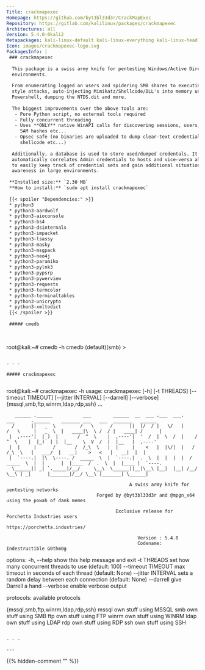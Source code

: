 ```yaml
---
Title: crackmapexec
Homepage: https://github.com/byt3bl33d3r/CrackMapExec
Repository: https://gitlab.com/kalilinux/packages/crackmapexec
Architectures: all
Version: 5.4.0-0kali2
Metapackages: kali-linux-default kali-linux-everything kali-linux-headless kali-linux-large kali-tools-top10 
Icon: images/crackmapexec-logo.svg
PackagesInfo: |
 ### crackmapexec
 
  This package is a swiss army knife for pentesting Windows/Active Directory
  environments.
   
  From enumerating logged on users and spidering SMB shares to executing psexec
  style attacks, auto-injecting Mimikatz/Shellcode/DLL's into memory using
  Powershell, dumping the NTDS.dit and more.
   
  The biggest improvements over the above tools are:
   - Pure Python script, no external tools required
   - Fully concurrent threading
   - Uses **ONLY** native WinAPI calls for discovering sessions, users, dumping
     SAM hashes etc...
   - Opsec safe (no binaries are uploaded to dump clear-text credentials, inject
     shellcode etc...)
   
  Additionally, a database is used to store used/dumped credentals. It also
  automatically correlates Admin credentials to hosts and vice-versa allowing you
  to easily keep track of credential sets and gain additional situational
  awareness in large environments.
 
 **Installed size:** `2.30 MB`  
 **How to install:** `sudo apt install crackmapexec`  
 
 {{< spoiler "Dependencies:" >}}
 * python3
 * python3-aardwolf
 * python3-aioconsole
 * python3-bs4 
 * python3-dsinternals
 * python3-impacket
 * python3-lsassy
 * python3-masky
 * python3-msgpack
 * python3-neo4j
 * python3-paramiko
 * python3-pylnk3
 * python3-pypsrp
 * python3-pywerview
 * python3-requests
 * python3-termcolor
 * python3-terminaltables
 * python3-unicrypto
 * python3-xmltodict
 {{< /spoiler >}}
 
 ##### cmedb
 
 
 ```
 root@kali:~# cmedb -h
 cmedb (default)(smb) > 
 ```
 
 - - -
 
 ##### crackmapexec
 
 
 ```
 root@kali:~# crackmapexec -h
 usage: crackmapexec [-h] [-t THREADS] [--timeout TIMEOUT] [--jitter INTERVAL]
                     [--darrell] [--verbose]
                     {mssql,smb,ftp,winrm,ldap,rdp,ssh} ...
 
       ______ .______           ___        ______  __  ___ .___  ___.      ___      .______    _______ ___   ___  _______   ______
      /      ||   _  \         /   \      /      ||  |/  / |   \/   |     /   \     |   _  \  |   ____|\  \ /  / |   ____| /      |
     |  ,----'|  |_)  |       /  ^  \    |  ,----'|  '  /  |  \  /  |    /  ^  \    |  |_)  | |  |__    \  V  /  |  |__   |  ,----'
     |  |     |      /       /  /_\  \   |  |     |    <   |  |\/|  |   /  /_\  \   |   ___/  |   __|    >   <   |   __|  |  |
     |  `----.|  |\  \----. /  _____  \  |  `----.|  .  \  |  |  |  |  /  _____  \  |  |      |  |____  /  .  \  |  |____ |  `----.
      \______|| _| `._____|/__/     \__\  \______||__|\__\ |__|  |__| /__/     \__\ | _|      |_______|/__/ \__\ |_______| \______|
 
                                                 A swiss army knife for pentesting networks
                                     Forged by @byt3bl33d3r and @mpgn_x64 using the powah of dank memes
 
                                            Exclusive release for Porchetta Industries users
                                                        https://porchetta.industries/
 
                                                    Version : 5.4.0
                                                    Codename: Indestructible G0thm0g
 
 options:
   -h, --help            show this help message and exit
   -t THREADS            set how many concurrent threads to use (default: 100)
   --timeout TIMEOUT     max timeout in seconds of each thread (default: None)
   --jitter INTERVAL     sets a random delay between each connection (default: None)
   --darrell             give Darrell a hand
   --verbose             enable verbose output
 
 protocols:
   available protocols
 
   {mssql,smb,ftp,winrm,ldap,rdp,ssh}
     mssql               own stuff using MSSQL
     smb                 own stuff using SMB
     ftp                 own stuff using FTP
     winrm               own stuff using WINRM
     ldap                own stuff using LDAP
     rdp                 own stuff using RDP
     ssh                 own stuff using SSH
 ```
 
 - - -
 
---
```

{{% hidden-comment "<!--Do not edit anything above this line-->" %}}
